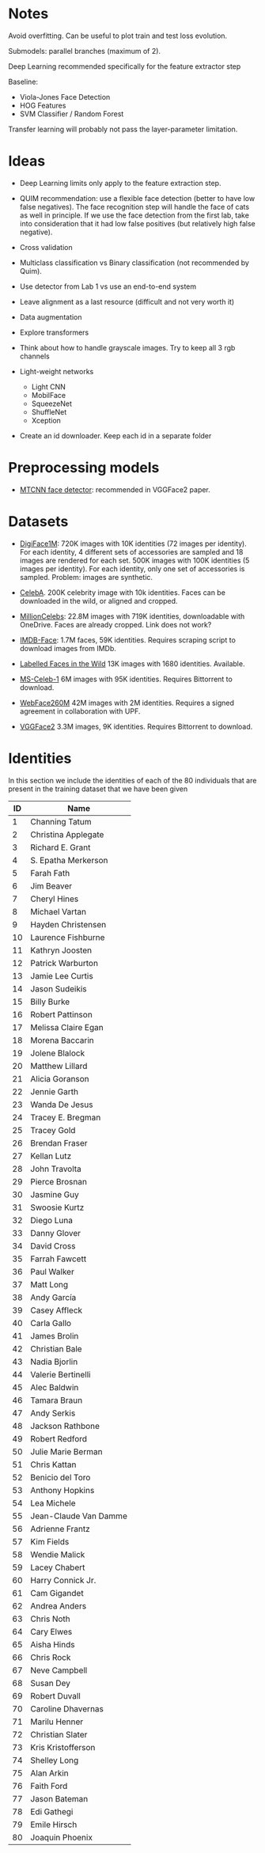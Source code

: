 # Notes

Avoid overfitting. Can be useful to plot train and test loss evolution.

Submodels: parallel branches (maximum of 2).

Deep Learning recommended specifically for the feature extractor step

Baseline:

-   Viola-Jones Face Detection
-   HOG Features
-   SVM Classifier / Random Forest

Transfer learning will probably not pass the layer-parameter limitation.

# Ideas

-   Deep Learning limits only apply to the feature extraction step.

-   QUIM recommendation: use a flexible face detection (better to have low false negatives). The face recognition step will handle the face of cats as well in principle. If we use the face detection from the first lab, take into consideration that it had low false positives (but relatively high false negative).

-   Cross validation

-   Multiclass classification vs Binary classification (not recommended by Quim).

-   Use detector from Lab 1 vs use an end-to-end system

-   Leave alignment as a last resource (difficult and not very worth it)

-   Data augmentation

-   Explore transformers

-   Think about how to handle grayscale images. Try to keep all 3 rgb channels

-   Light-weight networks

    -   Light CNN
    -   MobilFace
    -   SqueezeNet
    -   ShuffleNet
    -   Xception

-   Create an id downloader. Keep each id in a separate folder

# Preprocessing models

-   [MTCNN face detector](https://github.com/kpzhang93/MTCNN_face_detection_alignment): recommended in VGGFace2 paper.

# Datasets

-   [DigiFace1M](https://github.com/microsoft/DigiFace1M?tab=readme-ov-file): 720K images with 10K identities (72 images per identity). For each identity, 4 different sets of accessories are sampled and 18 images are rendered for each set.
    500K images with 100K identities (5 images per identity). For each identity, only one set of accessories is sampled. Problem: images are synthetic.

-   [CelebA](https://mmlab.ie.cuhk.edu.hk/projects/CelebA.html). 200K celebrity image with 10k identities. Faces can be downloaded in the wild, or aligned and cropped.

-   [MillionCelebs](https://buptzyb.github.io/MillionCelebs): 22.8M images with 719K identities, downloadable with OneDrive. Faces are already cropped. Link does not work?

-   [IMDB-Face](https://github.com/fwang91/IMDb-Face): 1.7M faces, 59K identities. Requires scraping script to download images from IMDb.

-   [Labelled Faces in the Wild](http://vis-www.cs.umass.edu/lfw/#download) 13K images with 1680 identities. Available.

-   [MS-Celeb-1](https://github.com/EB-Dodo/C-MS-Celeb) 6M images with 95K identities. Requires Bittorrent to download.

-   [WebFace260M](https://www.face-benchmark.org/download.html) 42M images with 2M identities. Requires a signed agreement in collaboration with UPF.

-   [VGGFace2](https://academictorrents.com/details/535113b8395832f09121bc53ac85d7bc8ef6fa5b) 3.3M images, 9K identities. Requires Bittorrent to download.

# Identities

In this section we include the identities of each of the 80 individuals that are present in the training dataset that we have been given

| ID  | Name                                                                                     |
| --- | ---------------------------------------------------------------------------------------- |
| 1   | Channing Tatum                                                                           |
| 2   | Christina Applegate                                                                      |
| 3   | Richard E. Grant                                                                         |
| 4   | S. Epatha Merkerson                                                                      |
| 5   | Farah Fath                                                                               |
| 6   | Jim Beaver                                                                               |
| 7   | Cheryl Hines                                                                             |
| 8   | Michael Vartan                                                                           |
| 9   | Hayden Christensen                                                                       |
| 10  | Laurence Fishburne                                                                       |
| 11  | Kathryn Joosten                                                                          |
| 12  | Patrick Warburton                                                                        |
| 13  | Jamie Lee Curtis                                                                         |
| 14  | Jason Sudeikis                                                                           |
| 15  | Billy Burke                                                                              |
| 16  | Robert Pattinson                                                                         |
| 17  | Melissa Claire Egan                                                                      |
| 18  | Morena Baccarin                                                                          |
| 19  | Jolene Blalock                                                                           |
| 20  | Matthew Lillard                                                                          |
| 21  | Alicia Goranson                                                                          |
| 22  | Jennie Garth                                                                             |
| 23  | Wanda De Jesus                                                                           |
| 24  | Tracey E. Bregman                                                                        |
| 25  | Tracey Gold                                                                              |
| 26  | Brendan Fraser                                                                           |
| 27  | Kellan Lutz                                                                              |
| 28  | John Travolta                                                                            |
| 29  | Pierce Brosnan                                                                           |
| 30  | Jasmine Guy                                                                              |
| 31  | Swoosie Kurtz                                                                            |
| 32  | Diego Luna                                                                               |
| 33  | Danny Glover                                                                             |
| 34  | David Cross                                                                              |
| 35  | Farrah Fawcett                                                                           |
| 36  | Paul Walker                                                                              |
| 37  | Matt Long                                                                                |
| 38  | Andy García                                                                              |
| 39  | Casey Affleck                                                                            |
| 40  | Carla Gallo                                                                              |
| 41  | James Brolin                                                                             |
| 42  | Christian Bale                                                                           |
| 43  | Nadia Bjorlin                                                                            |
| 44  | Valerie Bertinelli                                                                       |
| 45  | Alec Baldwin                                                                             |
| 46  | Tamara Braun                                                                             |
| 47  | Andy Serkis                                                                              |
| 48  | Jackson Rathbone                                                                         |
| 49  | Robert Redford                                                                           |
| 50  | Julie Marie Berman                                                                       |
| 51  | Chris Kattan                                                                             |
| 52  | Benicio del Toro                                                                         |
| 53  | Anthony Hopkins                                                                          |
| 54  | Lea Michele                                                                              |
| 55  | Jean-Claude Van Damme                                                                    |
| 56  | Adrienne Frantz                                                                          |
| 57  | Kim Fields                                                                               |
| 58  | Wendie Malick                                                                            |
| 59  | Lacey Chabert                                                                            |
| 60  | Harry Connick Jr.                                                                        |
| 61  | Cam Gigandet                                                                             |
| 62  | Andrea Anders                                                                            |
| 63  | Chris Noth                                                                               |
| 64  | Cary Elwes                                                                               |
| 65  | Aisha Hinds                                                                              |
| 66  | Chris Rock                                                                               |
| 67  | Neve Campbell                                                                            |
| 68  | Susan Dey                                                                                |
| 69  | Robert Duvall                                                                            |
| 70  | Caroline Dhavernas                                                                       |
| 71  | Marilu Henner                                                                            |
| 72  | Christian Slater                                                                         |
| 73  | Kris Kristofferson                                                                       |
| 74  | Shelley Long                                                                             |
| 75  | Alan Arkin                                                                               |
| 76  | Faith Ford                                                                               |
| 77  | Jason Bateman                                                                            |
| 78  | Edi Gathegi                                                                              |
| 79  | Emile Hirsch                                                                             |
| 80  | Joaquin Phoenix                                                                          |
